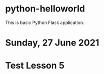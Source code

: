 # python-helloworld

This is basic Python Flask application.

# Sunday, 27 June 2021
# Test Lesson 5
